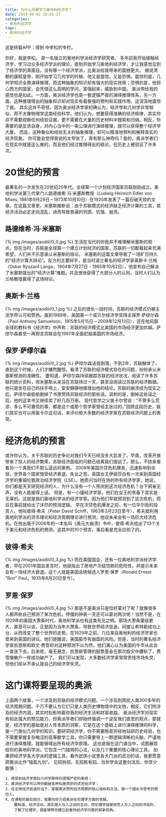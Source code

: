 ```yaml
---
title: 为什么你要学习奥地利经济学？
date: 2019-09-02 10:55:27
categories:
- 奥地利经济学
tags:
- 奥地利经济学
---
```

这是转载APP：得到 中李松的专栏。
<!--more-->
你好，我是李松。
是一名独立的奥地利学派经济学研究者。
多年前我开始接触经济学，学习过众多经济学派的理论，直到开始学习奥地利经济学，才让我感觉见到了经济学的真面目。没有哪一个经济学派，比奥派给我带来的震撼更大。
据说清朝的康熙皇帝，刚开始学习几何学的时候，他又是震惊，又是恐惧。震惊的是，几何学知识全靠演绎推理，而这种抽象的知识却有强大的现实效用；恐惧的是，他担心西方的国家，会凭借这么高明的学问，富强起来，威胁到中国。
奥派带给我的感觉也是如此。一方面，奥派经济学也是一套逻辑严密的演绎推理体系，另一方面，这种推理得出的抽象知识却对现实有着极强的预判和实践作用，这深深地震惊了我。
其实这并不奇怪，因为奥派经济学家的确认为，经济学和几何学非常相似，而不太像物理学这类经验科学。他们认为，想要获得准确的经济规律，其实你并不需要观察任何经验证据，更不需要在大量的历史材料中搜索和归纳。相反，你需要的是反求自身，对内心当中的一条公理进行演绎推理，就可以获得整个经济学大厦。
而且，这种看似和经验无关的抽象推理，却可以精准地预判和解释真实的经济现象。
你可能会觉得我说的太夸张了，真有那么神奇吗？是的，奥派学者们在现实中就是这么做的，而且他们经过推理得出的结论，在历史上被验证了许多次。
# 20世纪的预言
最著名的一次发生在20世纪20年代。全球第一个计划经济国家苏联刚刚成立。奥地利学派第三代掌门人路德维希·冯·米塞斯教授（Ludwig Heinrich Edler von Mises, 1881年9月29日－1973年10月10日）在1920年发表了一篇石破天惊的文章。在这篇文章里，米塞斯推断说：由于苏联模式的经济缺乏经济计算的工具，其经济活动必定走向混乱，进而导致普遍的穷困、饥饿、崩溃。
## 路德维希·冯·米塞斯
{% img /images/aodili/0_0.jpg %}
生活在当代的你我并不难理解米塞斯的观点。但在当时，苏联是全球第一个建立计划经济的国家，苏联的一切都看起来充满希望，人们并不乐意承认米塞斯的结论。
米塞斯的这篇文章导致了一场旷日持久的“经济计算大辩论”。反方的主要辩手，是当时波兰著名的经济学家奥斯卡·兰格（Oskar Ryszard Lange，1904年7月27日 - 1965年10月2日），他宣布自己解决了米塞斯提出的“经济计算”难题。并且很快获得了大部分人的认同，当时人们认为兰格教授赢得了这场辩论。
## 奥斯卡·兰格
{% img /images/aodili/0_1.jpg %}
之后的很长一段时间，苏联的经济模式仍被主流学界认可和赞扬。直到1989年，美国第一个诺贝尔经济学奖得主保罗·萨缪尔森（Paul Anthony Samuelson，1915年5月15日－2009年12月13日），还在他风靡全球的教科书《经济学》中声称：苏联的经济模式比美国的市场经济更加优越。萨缪尔森甚至一再预言苏联会在1997年全面赶超美国的市场经济。
## 保罗·萨缪尔森
{% img /images/aodili/0_2.jpg %}
萨缪尔森话音刚落，不到2年，苏联解体了。直到这个时候，人们才幡然醒悟，看清了苏联的经济模式存在的问题，纷纷承认米塞斯预测的准确性。
要知道，萨缪尔森持续跟踪苏联的经济状况，阅读了许多苏联的统计资料，但米塞斯从来没在苏联待过一天，甚至没阅读过苏联的经济数据。他只是坐在自己的扶手椅上，安安静静地推理出他的结论。苏联的崩溃成为现实之后，萨缪尔森偷偷删掉了书里赞扬苏联经济的那些话。讽刺的是，删掉这些话之后，他的这本书又继续卖了好几百万册。
现代哲学之父笛卡尔曾说：“不管多么荒谬、多么不可置信的事，都是这个或那个哲学家曾经主张过的。”回顾这段历史，我们其实也可以用笛卡尔这句话，来评价绝大多数的经济学家在苏联经济问题上的表现。
# 经济危机的预言
或许你认为，关于苏联的历史争论对我们今天已经没多大启发了。毕竟，改革开放带来了惊人的经济繁荣，苏联经济面临的问题已经离我们很远了。那么，不妨来看看另一个离我们不那么遥远的案例。
2008年美国次贷危机爆发，迅速影响到全球，世界各个国家饱受经济衰退、失业之苦。英国女王伊丽莎白有一次来到英国经济学的重镇伦敦政治经济学院（LSE）。她质问当时在场的所有经济学家，她说，你们都是天天研究经济的人，为什么没有一个人预测到这次经济危机？台下鸦雀无声，没有人能接得上话。
但是，有一小撮经济学家，他们在女王的责备下其实是无辜的。这就是我们奥地利学派的经济学家。因为他们早就预测到了这次危机，而且在事前就给出了详尽的预测逻辑。
早在次贷危机爆发之前，有一位华尔街的投资人，他叫彼得·希夫（Peter David Schiff，1963年3月23日至今），希夫就利用奥地利学派的货币理论和经济周期理论进行预测，他说未来会有一场巨大经济危机。在他出版于2006年的一本名叫《美元大崩溃》书中，彼得·希夫给出了13个关于美元和经济危机的预测，这其中的10个预言，事后看是完全应验了的。
## 彼得·希夫
{% img /images/aodili/0_3.jpg %}
而在美国国会，还有一位奥地利学派经济学者，早在2001年国会发言时，他就指出了房地产次级贷款的危险性，并提示未来会有一场经济大衰退。这个人就是美国总统候选人罗恩·保罗（Ronald Ernest "Ron" Paul，1935年8月20日至今）。
## 罗恩·保罗
{% img /images/aodili/0_4.jpg %}
那是不是奥派只是恰好蒙对了呢？就像很多人都声称自己预测了某次危机，停摆的钟表一天还可以蒙对两次呢！当然不是，在1929年的美国大萧条时代，奥地利学派也有这类先见之明。那场大萧条量级更大，甚至可以说，正是因为当年大萧条，导致世界经济低迷，间接让希特勒成功上台，从而改变了整个世界的走势。在1929年之前，几位来自奥地利的经济学家也曾来到英国的讲坛，他们提醒说，美国股市有崩盘的风险。但是，当时的著名经济学家凯恩斯和欧文·费雪却对这种预测不以为然，他们满心认为美国的牛市从此会一直涨下去。后来呢，毫无悬念，凯恩斯管理的股票基金在那次股灾中腰斩了，费雪像散户一样成功破产了。
我们可以发现，大多数经济学家常常责怪市场失灵，但他们却从不承认是自己的经济学失灵。
# 这门课将要呈现的奥派
上面两个故事，一个涉及到苏联的经济模式问题，一个涉及到困扰人类300多年的经济周期问题。千万不要认为它们只是人类历史博物馆中的文物，相反，它们所涉及的经济内涵，其实时刻影响着你我的经济生活和财富收益。
奥派经济学对现实有如此强大的预见能力，但奥派学者们却始终强调一个逆反我们直觉的观点，那就是，经济学的基础是对人性本质的洞察，它是在这个基础上进行演绎推理的科学，是一门类似几何学的知识。要研究经济学，你不需要皓首穷经地钻研历史经验，也不需要掌握复杂晦涩的高等数学工具，你只需要带上一颗逻辑清晰的头脑，严谨地进行演绎推理，就能够得出所有经济学原理。
这也是我在这门课当中，试图展现给你的奥地利学派。它包含一门独特的心法，以及几个重要的核心理论工具。
如果把经济学各大学派的逻辑工具，看作武侠小说里各大门派的武功的话，我更愿意把奥派比作“独孤九剑”。
见招拆招，无招胜有招。当你学会这套剑法后，你至少能够：

	1、感受到经济学类似几何学那样的逻辑严密的美感；
	2、奥派经济学可以带你戳破各种似是而非的谎言经济学；
	3、在全球经济低迷的当下，掌握奥派预判经济周期的核心指标和方法，做一个擅长冷思考的明白人。
	4、在课程的最后部分，我要向你介绍奥派在伦理学方面的贡献。
		要知道，经济活动，其实是人与人之间的互动，而伦理学就是研究人与人之间的冲突的.
		了解了伦理学，就能够帮你建立起看待经济学问题的崭新视角。
























































































































































